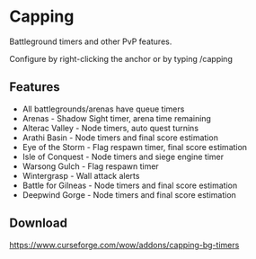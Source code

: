 # Capping
Battleground timers and other PvP features.

Configure by right-clicking the anchor or by typing /capping

## Features
* All battlegrounds/arenas have queue timers
* Arenas - Shadow Sight timer, arena time remaining
* Alterac Valley - Node timers, auto quest turnins
* Arathi Basin - Node timers and final score estimation
* Eye of the Storm - Flag respawn timer, final score estimation 
* Isle of Conquest - Node timers and siege engine timer
* Warsong Gulch - Flag respawn timer
* Wintergrasp - Wall attack alerts
* Battle for Gilneas - Node timers and final score estimation
* Deepwind Gorge - Node timers and final score estimation

## Download
<https://www.curseforge.com/wow/addons/capping-bg-timers>